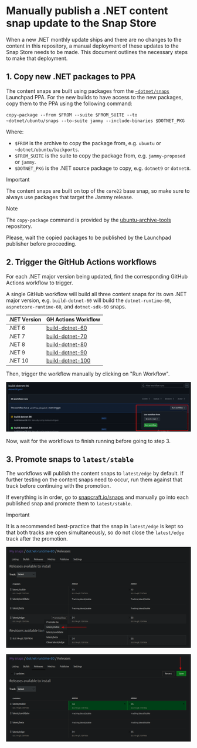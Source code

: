 # Manually publish a .NET content snap update to the Snap Store

When a new .NET monthly update ships and there are no changes to the content in this repository, a manual deployment of these updates to the Snap Store needs to be made. This document outlines the necessary steps to make that deployment.

## 1. Copy new .NET packages to PPA

The content snaps are built using packages from the [`~dotnet/snaps`](https://launchpad.net/~dotnet/+archive/ubuntu/snaps) Launchpad PPA. For the new builds to have access to the new packages, copy them to the PPA using the following command:

```
copy-package --from $FROM --suite $FROM_SUITE --to ~dotnet/ubuntu/snaps --to-suite jammy --include-binaries $DOTNET_PKG
```

Where:
- `$FROM` is the archive to copy the package from, e.g. `ubuntu` or `~dotnet/ubuntu/backports`.
- `$FROM_SUITE` is the suite to copy the package from, e.g. `jammy-proposed` or `jammy`.
- `$DOTNET_PKG` is the .NET source package to copy, e.g. `dotnet9` or `dotnet8`.

> [!IMPORTANT]
> The content snaps are built on top of the `core22` base snap, so make sure to always use packages that target the Jammy release.

> [!NOTE]
> The `copy-package` command is provided by the [ubuntu-archive-tools](https://code.launchpad.net/~ubuntu-archive/ubuntu-archive-tools/+git/ubuntu-archive-tools) repository.

Please, wait the copied packages to be published by the Launchpad publisher before proceeding.

## 2. Trigger the GitHub Actions workflows

For each .NET major version being updated, find the corresponding GitHub Actions workflow to trigger.

A single GitHub workflow will build all three content snaps for its own .NET major version, e.g. `build-dotnet-60` will build the `dotnet-runtime-60`, `aspnetcore-runtime-60`, and `dotnet-sdk-60` snaps.

| .NET Version      | GH Actions Workflow                                                                                     |
| ----------------- | ------------------------------------------------------------------------------------------------------- |
| .NET 6            | [build-dotnet-60](https://github.com/canonical/dotnet-content-snaps/actions/workflows/dotnet-60.yaml)   |
| .NET 7            | [build-dotnet-70](https://github.com/canonical/dotnet-content-snaps/actions/workflows/dotnet-70.yaml)   |
| .NET 8            | [build-dotnet-80](https://github.com/canonical/dotnet-content-snaps/actions/workflows/dotnet-80.yaml)   |
| .NET 9            | [build-dotnet-90](https://github.com/canonical/dotnet-content-snaps/actions/workflows/dotnet-90.yaml)   |
| .NET 10           | [build-dotnet-100](https://github.com/canonical/dotnet-content-snaps/actions/workflows/dotnet-100.yaml) |

Then, trigger the workflow manually by clicking on "Run Workflow".

![Location of button to manually trigger workflow](images/manual-workflow-run.png "Manual workflow trigger")

Now, wait for the workflows to finish running before going to step 3.

## 3. Promote snaps to `latest/stable`

The workflows will publish the content snaps to `latest/edge` by default. If further testing on the content snaps need to occur, run them against that track before continuing with the promotion.

If everything is in order, go to [snapcraft.io/snaps](https://snapcraft.io/snaps) and manually go into each published snap and promote them to `latest/stable`.

> [!IMPORTANT]
> It is a recommended best-practice that the snap in `latest/edge` is kept so that both tracks are open simultaneously, so do not close the `latest/edge` track after the promotion.

![Promoting a snap to the latest/stable track](images/promote-snap-to-latest-stable.png)

![Save changes after snap promotion](images/save-changes-to-snap-promotion.png)
